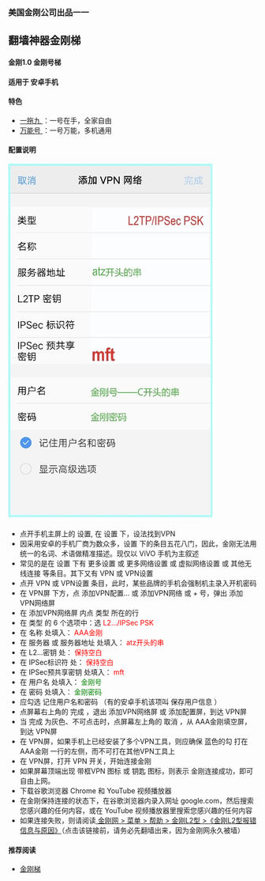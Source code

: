 ### 美国金刚公司出品一一
## 翻墙神器金刚梯
#### 金刚1.0 金刚号梯
#### 适用于 安卓手机

#### 特色
  - [ 一拖九 ](https://a2zitpro.github.io/web/onefornine)：一号在手，全家自由
  - [ 万能号 ](https://a2zitpro.github.io/web/multipurposekkid)：一号万能，多机通用
 
#### 配置说明
![image](B073B1E6-B647-48FA-8931-35923C5EA54F.jpeg)<br>
- 点开手机主屏上的 设置, 在 设置 下，设法找到VPN<br>
- 因采用安卓的手机厂商为数众多，设置 下的条目五花八门，因此，金刚无法用统一的名词、术语做精准描述。现仅以 ViVO 手机为主叙述<br>
- 常见的是在 设置 下有 更多设置 或 更多网络设置 或 虚拟网络设置 或 其他无线连接 等条目。其下又有 VPN 或 VPN设置<br>
- 点开 VPN 或 VPN设置 条目，此时，某些品牌的手机会强制机主录入开机密码<br>
- 在 VPN屏 下方，点 添加VPN配置… 或 添加VPN网络 或 + 号，弹出 添加VPN网络屏<br>
- 在 添加VPN网络屏 内点 类型 所在的行<br>
- 在 类型 的 6 个选项中：选<font color="Red"> L2…/IPSec PSK </font><br>
- 在 名称 处填入：<font color="Red"> AAA金刚 </font><br>
- 在 服务器 或 服务器地址  处填入：<font color="Red"> atz开头的串 </font><br>
- 在 L2…密钥 处：<font color="Red"> 保持空白 </font><br>
- 在 IPSec标识符 处：<font color="Red"> 保持空白 </font><br>
- 在 IPSec预共享密钥 处填入：<font color="Red"> mft </font><br>
- 在 用户名 处填入：<font color="Green"> 金刚号 </font><br>
- 在 密码 处填入：<font color="Green"> 金刚密码 </font><br>
- 应勾选 记住用户名和密码 （有的安卓手机该项叫 保存用户信息 ）<br>
- 点屏幕右上角的 完成 ，退出 添加VPN网络屏 或 添加配置屏，到达 VPN屏<br>
- 当 完成 为灰色、不可点击时，点屏幕左上角的 取消 ，从 AAA金刚填空屏，到达 VPN屏<br>
- 在 VPN屏，如果手机上已经安装了多个VPN工具，则应确保 蓝色的勾 打在AAA金刚 一行的左侧，而不可打在其他VPN工具上<br>
- 在 VPN屏，打开 VPN 开关，开始连接金刚<br>
- 如果屏幕顶端出现  带框VPN 图标 或 钥匙 图标，则表示 金刚连接成功，即可自由上网。<br>
- 下载谷歌浏览器 Chrome 和 YouTube 视频播放器<br>
- 在金刚保持连接的状态下，在谷歌浏览器内录入网址 google.com，然后搜索您感兴趣的任何内容，或在 YouTube 视频播放器里搜索您感兴趣的任何内容<br>
- 如果连接失败，则请阅读[ 金刚网 > 菜单 > 帮助 > 金刚L2型 >《金刚L2型报错信息与原因》](https://www.atozitpro.net/zh/%e9%87%91%e5%88%9al2%e5%9e%8b%e6%8a%a5%e9%94%99%e4%bf%a1%e6%81%af%e4%b8%8e%e5%8e%9f%e5%9b%a0/)（点击该链接前，请务必先翻墙出来，因为金刚网永久被墙）<br>    

#### 推荐阅读
- [金刚梯](https://github.com/a2zitpro/web/blob/master/dlb.md)
